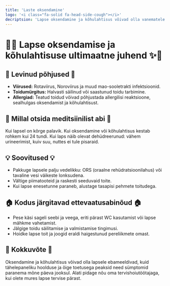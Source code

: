 ```yaml
---
title: 'Laste oksendamine'
logo: '<i class="fa-solid fa-head-side-cough"></i>'
decriptsion: 'Lapse oksendamine ja kõhulahtisus võivad olla vanematele murettekitavad. See juhend aitab mõista nende sümptomite põhjuseid ja pakkuda soovitusi, kuidas toimida.'
---
```


# 🤢✨ Lapse oksendamise ja kõhulahtisuse ultimaatne juhend ✨🤢


## 🍭 Levinud põhjused 🍭

- **Viirused:** Rotaviirus, Noroviirus ja muud mao-sooletrakti infektsioonid.
- **Toidumürgitus:** Halvasti säilinud või saastunud toidu tarbimine.
- **Allergiad:** Teatud toidud võivad põhjustada allergilisi reaktsioone, sealhulgas oksendamist ja kõhulahtisust.

## 🚨 Millal otsida meditsiinilist abi 🚨

Kui lapsel on kõrge palavik.
Kui oksendamine või kõhulahtisus kestab rohkem kui 24 tundi.
Kui laps näib olevat dehüdreerunud: vähem urineerimist, kuiv suu, nuttes ei tule pisaraid.

## 💡 Soovitused 💡

- Pakkuge lapsele palju vedelikku: ORS (oraalne rehüdratsioonilahus) või tavaline vesi väikeste lonksudena.
- Vältige piimatooteid ja raskesti seeduvaid toite.
- Kui lapse enesetunne paraneb, alustage tasapisi pehmete toitudega.

## 🏠 Kodus järgitavad ettevaatusabinõud 🏠

- Pese käsi sageli seebi ja veega, eriti pärast WC kasutamist või lapse mähkme vahetamist.
- Jälgige toidu säilitamise ja valmistamise tingimusi.
- Hoidke lapse toit ja joogid eraldi haigestunud pereliikmete omast.

## 🌼 Kokkuvõte 🌼

Oksendamine ja kõhulahtisus võivad olla lapsele ebameeldivad, kuid tähelepaneliku hoolduse ja õige toetusega peaksid need sümptomid paranema mõne päeva jooksul. Alati pidage nõu oma tervishoiutöötajaga, kui olete mures lapse tervise pärast.
